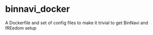 # binnavi_docker
A Dockerfile and set of config files to make it trivial to get BinNavi and fREedom setup
